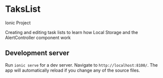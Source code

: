 # TaksList
Ionic Project

Creating and editing task lists to learn how Local Storage and the AlertController component work


## Development server

Run `ionic serve` for a dev server. Navigate to `http://localhost:8100/`. The app will automatically reload if you change any of the source files.
	

